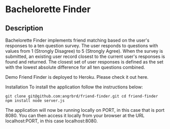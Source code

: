 # Bachelorette Finder

## Description
Bachelorette Finder implements friend matching based on the user's responses to a ten question survey. The user responds to questions with values from 1 (Strongly Disagree) to 5 (Strongly Agree). When the survey is submitted, an existing user record closest to the current user's responses is found and returned. The closest set of user responses is defined as the set with the lowest absolute difference for all ten questions combined.

Demo
Friend Finder is deployed to Heroku. Please check it out here.

Installation
To install the application follow the instructions below:

`git clone git@github.com:angrbrd/friend-finder.git
cd friend-finder
npm install
node server.js`

The application will now be running locally on PORT, in this case that is port 8080. You can then access it locally from your browser at the URL localhost:PORT, in this case localhost:8080.
